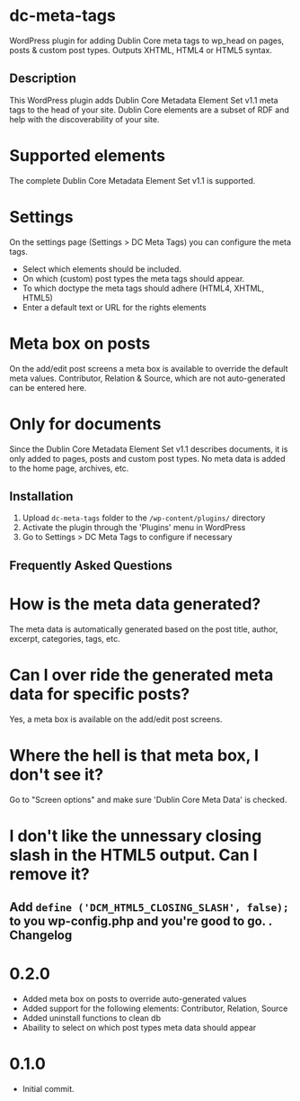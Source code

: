dc-meta-tags
============
WordPress plugin for adding Dublin Core meta tags to wp_head on pages, posts & custom post types. Outputs XHTML, HTML4 or HTML5 syntax.

Description
--------------------------------------

This WordPress plugin adds Dublin Core Metadata Element Set v1.1 meta tags to the head of your site. Dublin Core elements are a subset of RDF and help with the discoverability of your site.

# Supported elements
The complete Dublin Core Metadata Element Set v1.1 is supported.

# Settings
On the settings page (Settings > DC Meta Tags) you can configure the meta tags.
* Select which elements should be included.
* On which (custom) post types the meta tags should appear.
* To which doctype the meta tags should adhere (HTML4, XHTML, HTML5)
* Enter a default text or URL for the rights elements

# Meta box on posts
On the add/edit post screens a meta box is available to override the default meta values. Contributor, Relation & Source, which are not auto-generated can be entered here.

# Only for documents
Since the Dublin Core Metadata Element Set v1.1 describes documents, it is only added to pages, posts and custom post types. No meta data is added to the home page, archives, etc.

Installation
--------------------------------------

1. Upload `dc-meta-tags` folder to the `/wp-content/plugins/` directory
1. Activate the plugin through the 'Plugins' menu in WordPress
1. Go to Settings > DC Meta Tags to configure if necessary

Frequently Asked Questions
--------------------------------------

# How is the meta data generated?

The meta data is automatically generated based on the post title, author, excerpt, categories, tags, etc. 

# Can I over ride the generated meta data for specific posts?

Yes, a meta box is available on the add/edit post screens.

# Where the hell is that meta box, I don't see it?

Go to "Screen options" and make sure 'Dublin Core Meta Data' is checked.

# I don't like the unnessary closing slash in the HTML5 output. Can I remove it?

Add `define ('DCM_HTML5_CLOSING_SLASH', false);` to you wp-config.php and you're good to go.
.
Changelog
--------------------------------------

# 0.2.0
* Added meta box on posts to override auto-generated values
* Added support for the following elements: Contributor, Relation, Source
* Added uninstall functions to clean db
* Abaility to select on which post types meta data should appear

# 0.1.0
* Initial commit.